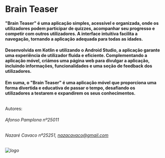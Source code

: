 # Brain Teaser
#### "Brain Teaser" é uma aplicação simples, acessível e organizada, onde os utilizadores podem participar de quizzes, acompanhar seu progresso e competir com outros utilizadores. A interface intuitiva facilita a navegação, tornando a aplicação adequada para todas as idades.
#### Desenvolvida em Kotlin e utilizando o Android Studio, a aplicação garante uma experiência de utilizador fluida e eficiente. Complementando a aplicação móvel, criámos uma página web para divulgar a aplicação, incluindo informações, funcionalidades e uma seção de feedback dos utilizadores.
#### Em suma, o "Brain Teaser" é uma aplicação móvel que proporciona uma forma divertida e educativa de passar o tempo, desafiando os utilizadores a testarem e expandirem os seus conhecimentos. 
######
Autores:
###### Afonso Pamplona nº25011
###### Nazaré Cavaco nº25251, nazacavaco@gmail.com
###### ![logo]([https://github.com/NazareCavaco/Projeto_PAC/blob/main/logo.png])
